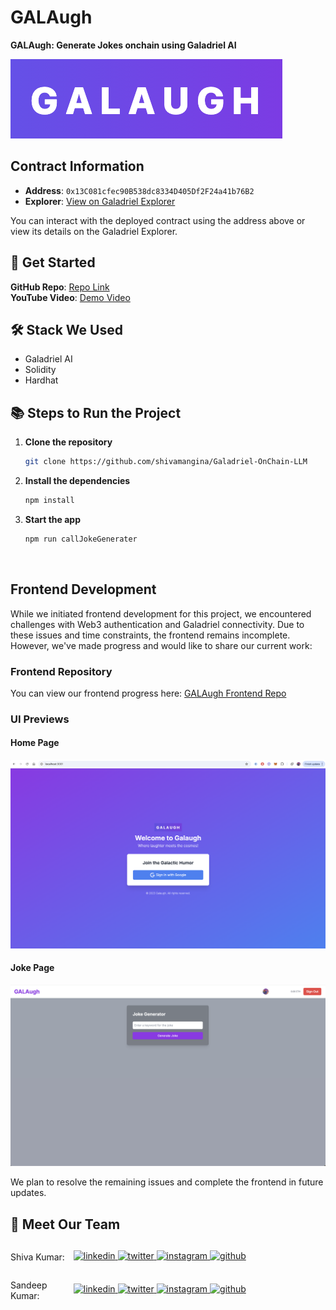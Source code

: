 # GALAugh

**GALAugh: Generate Jokes onchain using Galadriel AI**

![logo](./logo.png)

## Contract Information

- **Address**: `0x13C081cfec90B538dc8334D405Df2F24a41b76B2`
- **Explorer**: [View on Galadriel Explorer](https://explorer.galadriel.com/address/0x13C081cfec90B538dc8334D405Df2F24a41b76B2)

You can interact with the deployed contract using the address above or view its details on the Galadriel Explorer.

## 🚀 Get Started

**GitHub Repo**: [Repo Link](https://github.com/shivamangina/Galadriel-OnChain-LLM)  
**YouTube Video**: [Demo Video](https://www.youtube.com)

## 🛠️ Stack We Used

- Galadriel AI
- Solidity
- Hardhat

## 📚 Steps to Run the Project

1. **Clone the repository**

   ```bash
   git clone https://github.com/shivamangina/Galadriel-OnChain-LLM
   ```

2. **Install the dependencies**

   ```bash
   npm install
   ```

3. **Start the app**

   ```bash
   npm run callJokeGenerater
   ```

<br>

## Frontend Development

While we initiated frontend development for this project, we encountered challenges with Web3 authentication and Galadriel connectivity. Due to these issues and time constraints, the frontend remains incomplete. However, we've made progress and would like to share our current work:

### Frontend Repository

You can view our frontend progress here: [GALAugh Frontend Repo](https://github.com/satyasandeep007/GALAugh/)

### UI Previews

#### Home Page

![GALAugh Home Page](./galaugh_home.png)

#### Joke Page

![GALAugh Joke Page](./galaugh_app.png)

We plan to resolve the remaining issues and complete the frontend in future updates.

## 👥 Meet Our Team

<div style="display: flex; justify-content: space-between; align-items: center;">
   <p style="flex:1">Shiva Kumar: </p>
   <div style="flex:4; justify-content: space-between;">
      <a href="https://www.linkedin.com/in/shivamangina/" target="_blank">
      <img src=https://img.shields.io/badge/linkedin-%2300acee.svg?color=405DE6&style=for-the-badge&logo=linkedin&logoColor=white alt=linkedin style="margin-bottom: 5px;" />
      </a>
      <a href="https://twitter.com/shivakmangina" target="_blank">
      <img src=https://img.shields.io/badge/twitter-%2300acee.svg?color=1DA1F2&style=for-the-badge&logo=twitter&logoColor=white alt=twitter style="margin-bottom: 5px;" />
      </a>
      <a href="https://www.instagram.com/shiva_mangina" target="_blank">
      <img src=https://img.shields.io/badge/instagram-%ff5851db.svg?color=C13584&style=for-the-badge&logo=instagram&logoColor=white alt=instagram style="margin-bottom: 5px;" />
      </a>
      <a href="https://github.com/shivamangina" target="_blank">
      <img src=https://img.shields.io/badge/GitHub-100000?style=for-the-badge&logo=github&logoColor=white alt=github style="margin-bottom: 5px;" />
      </a>
   </div>
</div>

<div style="display: flex; justify-content: space-between; align-items: center;">
   <p style="flex:1">Sandeep Kumar: </p>
   <div style="flex:4; justify-content: space-between;">
      <a href="https://www.linkedin.com/in/satyasandeep" target="_blank">
      <img src=https://img.shields.io/badge/linkedin-%2300acee.svg?color=405DE6&style=for-the-badge&logo=linkedin&logoColor=white alt=linkedin style="margin-bottom: 5px;" />
      </a>
      <a href="https://twitter.com/satyasandeep76" target="_blank">
      <img src=https://img.shields.io/badge/twitter-%2300acee.svg?color=1DA1F2&style=for-the-badge&logo=twitter&logoColor=white alt=twitter style="margin-bottom: 5px;" />
      </a>
      <a href="https://www.instagram.com/satyasandeep007" target="_blank">
      <img src=https://img.shields.io/badge/instagram-%ff5851db.svg?color=C13584&style=for-the-badge&logo=instagram&logoColor=white alt=instagram style="margin-bottom: 5px;" />
      </a>
      <a href="https://github.com/satyasandeep007" target="_blank">
      <img src=https://img.shields.io/badge/GitHub-100000?style=for-the-badge&logo=github&logoColor=white alt=github style="margin-bottom: 5px;" />
      </a>
   </div>
</div>
